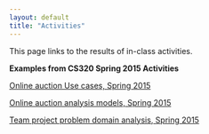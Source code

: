 ```yaml
---
layout: default
title: "Activities"
---
```


This page links to the results of in-class activities.

**Examples from CS320 Spring 2015 Activities**

[Online auction Use cases, Spring 2015](https://www.flickr.com/photos/129359763@N05/sets/72157648317033113/)

[Online auction analysis models, Spring 2015](https://www.flickr.com/photos/129359763@N05/sets/72157650719158531/)

[Team project problem domain analysis, Spring 2015](https://www.flickr.com/photos/129359763@N05/sets/72157650314419210/)
